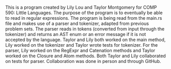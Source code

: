 This is a program created by Lily Lou and Taylor Montgomery for COMP 590: Little Languages. 
The purpose of the program is to eventually be able to read in regular expressions. 
The program is being read from the main.rs file and makes use of a parser and tokenizer, adapted from previous problem sets. 
The parser reads in tokens (converted from input through the tokenizer) and returns an AST enum or an error message if it is not accepted by the language. 
Taylor and Lily both worked on the main method, Lily worked on the tokenizer and Taylor wrote tests for tokenizer. For the parser, Lily worked on the RegExpr and Catenation methods and Taylor worked on the Closure and Atom methods. Both Taylor and Lily collaborated on tests for parser. 
Collaboration was done in person and through GitHub.
